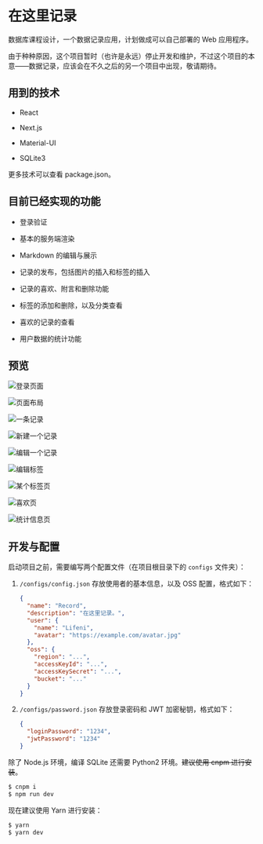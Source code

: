 # 在这里记录

数据库课程设计，一个数据记录应用，计划做成可以自己部署的 Web 应用程序。

由于种种原因，这个项目暂时（也许是永远）停止开发和维护，不过这个项目的本意——数据记录，应该会在不久之后的另一个项目中出现，敬请期待。

## 用到的技术

- React

- Next.js

- Material-UI

- SQLite3

更多技术可以查看 package.json。

## 目前已经实现的功能

- 登录验证

- 基本的服务端渲染

- Markdown 的编辑与展示

- 记录的发布，包括图片的插入和标签的插入

- 记录的喜欢、附言和删除功能

- 标签的添加和删除，以及分类查看

- 喜欢的记录的查看

- 用户数据的统计功能

## 预览

![登录页面](docs/screenshot-login.jpg "登录页面")

![页面布局](docs/screenshot-overview.jpg "页面布局")

![一条记录](docs/screenshot-record.png "一条记录")

![新建一个记录](docs/screenshot-new-record.jpg "新建一个记录")

![编辑一个记录](docs/screenshot-record-edit.jpg "编辑一个记录")

![编辑标签](docs/screenshot-tag-edit.jpg "编辑标签")

![某个标签页](docs/screenshot-tag-page.png "某个标签页")

![喜欢页](docs/screenshot-like.png "喜欢页")

![统计信息页](docs/screenshot-info.png "统计信息页")

## 开发与配置

启动项目之前，需要编写两个配置文件（在项目根目录下的 `configs` 文件夹）：

1. `/configs/config.json` 存放使用者的基本信息，以及 OSS 配置，格式如下：
   
   ```json
   {
     "name": "Record",
     "description": "在这里记录。",
     "user": {
       "name": "Lifeni",
       "avatar": "https://example.com/avatar.jpg"
     },
     "oss": {
       "region": "...",
       "accessKeyId": "...",
       "accessKeySecret": "...",
       "bucket": "..."
     }
   }
   ```

2. `/configs/password.json` 存放登录密码和 JWT 加密秘钥，格式如下：
   
   ```json
   {
     "loginPassword": "1234",
     "jwtPassword": "1234"
   }
   ```

除了 Node.js 环境，编译 SQLite 还需要 Python2 环境。~~建议使用 cnpm 进行安装~~。

```bash
$ cnpm i
$ npm run dev
```

现在建议使用 Yarn 进行安装：

```bash
$ yarn
$ yarn dev
```

